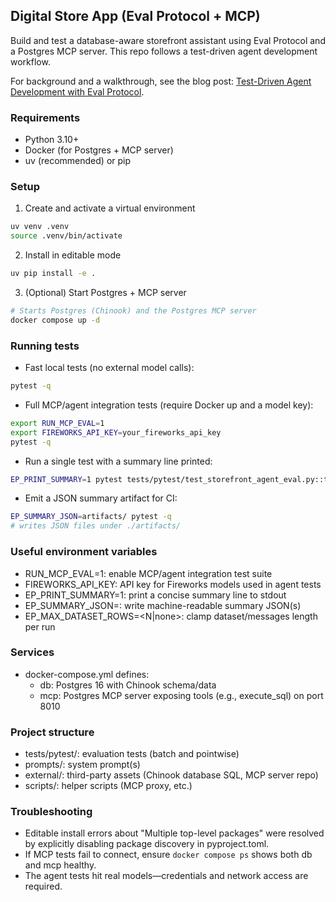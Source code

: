 ## Digital Store App (Eval Protocol + MCP)

Build and test a database-aware storefront assistant using Eval Protocol and a Postgres MCP server. This repo follows a test-driven agent development workflow.

For background and a walkthrough, see the blog post: [Test-Driven Agent Development with Eval Protocol](https://fireworks.ai/blog/test-driven-agent-development).

### Requirements
- Python 3.10+
- Docker (for Postgres + MCP server)
- uv (recommended) or pip

### Setup
1) Create and activate a virtual environment
```bash
uv venv .venv
source .venv/bin/activate
```

2) Install in editable mode
```bash
uv pip install -e .
```

3) (Optional) Start Postgres + MCP server
```bash
# Starts Postgres (Chinook) and the Postgres MCP server
docker compose up -d
```

### Running tests
- Fast local tests (no external model calls):
```bash
pytest -q
```

- Full MCP/agent integration tests (require Docker up and a model key):
```bash
export RUN_MCP_EVAL=1
export FIREWORKS_API_KEY=your_fireworks_api_key
pytest -q
```

- Run a single test with a summary line printed:
```bash
EP_PRINT_SUMMARY=1 pytest tests/pytest/test_storefront_agent_eval.py::test_storefront_agent_browse -q
```

- Emit a JSON summary artifact for CI:
```bash
EP_SUMMARY_JSON=artifacts/ pytest -q
# writes JSON files under ./artifacts/
```

### Useful environment variables
- RUN_MCP_EVAL=1: enable MCP/agent integration test suite
- FIREWORKS_API_KEY: API key for Fireworks models used in agent tests
- EP_PRINT_SUMMARY=1: print a concise summary line to stdout
- EP_SUMMARY_JSON=<path or dir>: write machine-readable summary JSON(s)
- EP_MAX_DATASET_ROWS=<N|none>: clamp dataset/messages length per run

### Services
- docker-compose.yml defines:
  - db: Postgres 16 with Chinook schema/data
  - mcp: Postgres MCP server exposing tools (e.g., execute_sql) on port 8010

### Project structure
- tests/pytest/: evaluation tests (batch and pointwise)
- prompts/: system prompt(s)
- external/: third-party assets (Chinook database SQL, MCP server repo)
- scripts/: helper scripts (MCP proxy, etc.)

### Troubleshooting
- Editable install errors about "Multiple top-level packages" were resolved by explicitly disabling package discovery in pyproject.toml.
- If MCP tests fail to connect, ensure `docker compose ps` shows both db and mcp healthy.
- The agent tests hit real models—credentials and network access are required.

